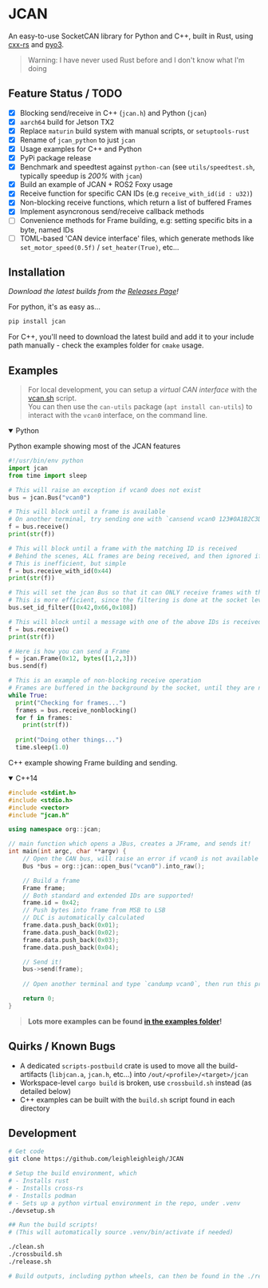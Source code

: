 # JCAN
An easy-to-use SocketCAN library for Python and C++, built in Rust, using [cxx-rs](https://cxx.rs/) and [pyo3](https://pyo3.rs/).

> Warning: I have never used Rust before and I don't know what I'm doing

## Feature Status / TODO
 - [x] Blocking send/receive in C++ (`jcan.h`) and Python (`jcan`)
 - [x] `aarch64` build for Jetson TX2
 - [x] Replace `maturin` build system with manual scripts, or `setuptools-rust`
 - [x] Rename of `jcan_python` to just `jcan`
 - [x] Usage examples for C++ and Python
 - [x] PyPi package release
 - [x] Benchmark and speedtest against `python-can` (see `utils/speedtest.sh`, typically speedup is *200%* with `jcan`)
 - [x] Build an example of JCAN + ROS2 Foxy usage
 - [x] Receive function for specific CAN IDs (e.g `receive_with_id(id : u32)`)
 - [x] Non-blocking receive functions, which return a list of buffered Frames
 - [x] Implement asyncronous send/receive callback methods 
 - [ ] Convenience methods for Frame building, e.g: setting specific bits in a byte, named IDs
 - [ ] TOML-based 'CAN device interface' files, which generate methods like `set_motor_speed(0.5f)` / `set_heater(True)`, etc...

## Installation
*Download the latest builds from the [Releases Page](https://github.com/leighleighleigh/JCAN/releases)! <br>*

For python, it's as easy as...
```bash
pip install jcan
```

For C++, you'll need to download the latest build and add it to your include path manually - check the examples folder for `cmake` usage.

## Examples
> For local development, you can setup a *virtual CAN interface* with the [vcan.sh](https://github.com/leighleighleigh/JCAN/blob/main/utils/vcan.sh) script. <br>
> You can then use the `can-utils` package (`apt install can-utils`) to interact with the `vcan0` interface, on the command line.

<details open><summary>Python</summary>
<p>

Python example showing most of the JCAN features

```python
#!/usr/bin/env python
import jcan
from time import sleep

# This will raise an exception if vcan0 does not exist
bus = jcan.Bus("vcan0")

# This will block until a frame is available
# On another terminal, try sending one with `cansend vcan0 123#0A1B2C3D`
f = bus.receive()
print(str(f))

# This will block until a frame with the matching ID is received
# Behind the scenes, ALL frames are being received, and then ignored if their ID field is different.
# This is inefficient, but simple
f = bus.receive_with_id(0x44)
print(str(f))

# This will set the jcan Bus so that it can ONLY receive frames with these IDs in particular.
# This is more efficient, since the filtering is done at the socket level, rather than by the JBUS library
bus.set_id_filter([0x42,0x66,0x108])

# This will block until a message with one of the above IDs is received
f = bus.receive()
print(str(f))

# Here is how you can send a Frame
f = jcan.Frame(0x12, bytes([1,2,3]))
bus.send(f)

# This is an example of non-blocking receive operation 
# Frames are buffered in the background by the socket, until they are needed
while True:
  print("Checking for frames...")
  frames = bus.receive_nonblocking()
  for f in frames:
    print(str(f))
    
  print("Doing other things...")
  time.sleep(1.0)
```

</p>
</details>

C++ example showing Frame building and sending.

<details open><summary>C++14</summary>
<p>

```cpp
#include <stdint.h>
#include <stdio.h>
#include <vector>
#include "jcan.h"

using namespace org::jcan;

// main function which opens a JBus, creates a JFrame, and sends it!
int main(int argc, char **argv) {
    // Open the CAN bus, will raise an error if vcan0 is not available
    Bus *bus = org::jcan::open_bus("vcan0").into_raw();

    // Build a frame
    Frame frame;
    // Both standard and extended IDs are supported!
    frame.id = 0x42;
    // Push bytes into frame from MSB to LSB
    // DLC is automatically calculated
    frame.data.push_back(0x01);
    frame.data.push_back(0x02);
    frame.data.push_back(0x03);
    frame.data.push_back(0x04);

    // Send it!
    bus->send(frame);
    
    // Open another terminal and type `candump vcan0`, then run this program again!

    return 0;
}
```

> **Lots more examples can be found [in the examples folder](https://github.com/leighleighleigh/JCAN/tree/main/examples)!**

</p>
</details>

## Quirks / Known Bugs
 - A dedicated `scripts-postbuild` crate is used to move all the build-artifacts (`libjcan.a`, `jcan.h`, etc...) into `/out/<profile>/<target>/jcan`
 - Workspace-level `cargo build` is broken, use `crossbuild.sh` instead (as detailed below)
 - C++ examples can be built with the `build.sh` script found in each directory

## Development
```bash
# Get code
git clone https://github.com/leighleighleigh/JCAN

# Setup the build environment, which
# - Installs rust 
# - Installs cross-rs
# - Installs podman
# - Sets up a python virtual environment in the repo, under .venv
./devsetup.sh

## Run the build scripts!
# (This will automatically source .venv/bin/activate if needed)

./clean.sh
./crossbuild.sh
./release.sh

# Build outputs, including python wheels, can then be found in the ./release folder!

```
